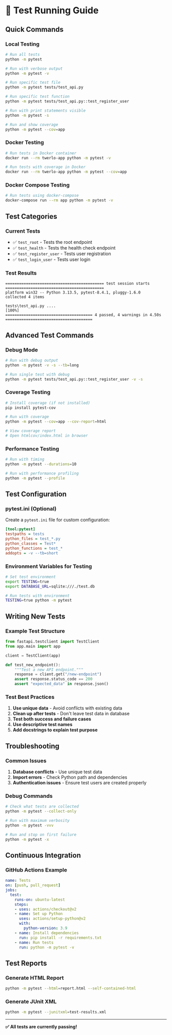 # 🧪 Test Running Guide

## **Quick Commands**

### **Local Testing**
```bash
# Run all tests
python -m pytest

# Run with verbose output
python -m pytest -v

# Run specific test file
python -m pytest tests/test_api.py

# Run specific test function
python -m pytest tests/test_api.py::test_register_user

# Run with print statements visible
python -m pytest -s

# Run and show coverage
python -m pytest --cov=app
```

### **Docker Testing**
```bash
# Run tests in Docker container
docker run --rm twerlo-app python -m pytest -v

# Run tests with coverage in Docker
docker run --rm twerlo-app python -m pytest --cov=app
```

### **Docker Compose Testing**
```bash
# Run tests using docker-compose
docker-compose run --rm app python -m pytest -v
```

## **Test Categories**

### **Current Tests**
- ✅ `test_root` - Tests the root endpoint
- ✅ `test_health` - Tests the health check endpoint  
- ✅ `test_register_user` - Tests user registration
- ✅ `test_login_user` - Tests user login

### **Test Results**
```
=========================================== test session starts ===========================================
platform win32 -- Python 3.13.5, pytest-8.4.1, pluggy-1.6.0
collected 4 items

tests\test_api.py ....                                                                               [100%] 
====================================== 4 passed, 4 warnings in 4.50s ======================================
```

## **Advanced Test Commands**

### **Debug Mode**
```bash
# Run with debug output
python -m pytest -v -s --tb=long

# Run single test with debug
python -m pytest tests/test_api.py::test_register_user -v -s
```

### **Coverage Testing**
```bash
# Install coverage (if not installed)
pip install pytest-cov

# Run with coverage
python -m pytest --cov=app --cov-report=html

# View coverage report
# Open htmlcov/index.html in browser
```

### **Performance Testing**
```bash
# Run with timing
python -m pytest --durations=10

# Run with performance profiling
python -m pytest --profile
```

## **Test Configuration**

### **pytest.ini (Optional)**
Create a `pytest.ini` file for custom configuration:
```ini
[tool:pytest]
testpaths = tests
python_files = test_*.py
python_classes = Test*
python_functions = test_*
addopts = -v --tb=short
```

### **Environment Variables for Testing**
```bash
# Set test environment
export TESTING=true
export DATABASE_URL=sqlite:///./test.db

# Run tests with environment
TESTING=true python -m pytest
```

## **Writing New Tests**

### **Example Test Structure**
```python
from fastapi.testclient import TestClient
from app.main import app

client = TestClient(app)

def test_new_endpoint():
    """Test a new API endpoint."""
    response = client.get("/new-endpoint")
    assert response.status_code == 200
    assert "expected_data" in response.json()
```

### **Test Best Practices**
1. **Use unique data** - Avoid conflicts with existing data
2. **Clean up after tests** - Don't leave test data in database
3. **Test both success and failure cases**
4. **Use descriptive test names**
5. **Add docstrings to explain test purpose**

## **Troubleshooting**

### **Common Issues**
1. **Database conflicts** - Use unique test data
2. **Import errors** - Check Python path and dependencies
3. **Authentication issues** - Ensure test users are created properly

### **Debug Commands**
```bash
# Check what tests are collected
python -m pytest --collect-only

# Run with maximum verbosity
python -m pytest -vvv

# Run and stop on first failure
python -m pytest -x
```

## **Continuous Integration**

### **GitHub Actions Example**
```yaml
name: Tests
on: [push, pull_request]
jobs:
  test:
    runs-on: ubuntu-latest
    steps:
    - uses: actions/checkout@v2
    - name: Set up Python
      uses: actions/setup-python@v2
      with:
        python-version: 3.9
    - name: Install dependencies
      run: pip install -r requirements.txt
    - name: Run tests
      run: python -m pytest -v
```

## **Test Reports**

### **Generate HTML Report**
```bash
python -m pytest --html=report.html --self-contained-html
```

### **Generate JUnit XML**
```bash
python -m pytest --junitxml=test-results.xml
```

---

**✅ All tests are currently passing!** 